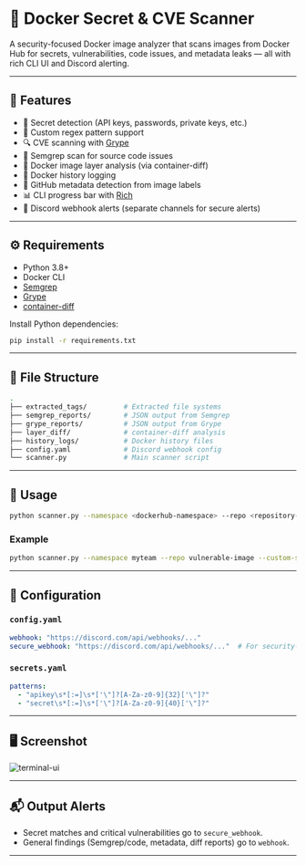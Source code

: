 # 🐳 Docker Secret & CVE Scanner

A security-focused Docker image analyzer that scans images from Docker Hub for secrets, vulnerabilities, code issues, and metadata leaks — all with rich CLI UI and Discord alerting.

---

## 📌 Features

- 🔐 Secret detection (API keys, passwords, private keys, etc.)
- 🧠 Custom regex pattern support
- 🔍 CVE scanning with [Grype](https://github.com/anchore/grype)
- 🚨 Semgrep scan for source code issues
- 🧱 Docker image layer analysis (via container-diff)
- 📝 Docker history logging
- 🔗 GitHub metadata detection from image labels
- 📊 CLI progress bar with [Rich](https://github.com/Textualize/rich)
- 📩 Discord webhook alerts (separate channels for secure alerts)

---

## ⚙️ Requirements

- Python 3.8+
- Docker CLI
- [Semgrep](https://semgrep.dev/docs/cli-usage/)
- [Grype](https://github.com/anchore/grype)
- [container-diff](https://github.com/GoogleContainerTools/container-diff)

Install Python dependencies:

```bash
pip install -r requirements.txt
```

---

## 📂 File Structure

```bash
.
├── extracted_tags/         # Extracted file systems
├── semgrep_reports/        # JSON output from Semgrep
├── grype_reports/          # JSON output from Grype
├── layer_diff/             # container-diff analysis
├── history_logs/           # Docker history files
├── config.yaml             # Discord webhook config
└── scanner.py              # Main scanner script
```

---

## 🧪 Usage

```bash
python scanner.py --namespace <dockerhub-namespace> --repo <repository-name> --custom-secrets-file secrets.yaml
```

### Example

```bash
python scanner.py --namespace myteam --repo vulnerable-image --custom-secrets-file secrets.yaml
```

---

## 🔧 Configuration

### `config.yaml`

```yaml
webhook: "https://discord.com/api/webhooks/..."
secure_webhook: "https://discord.com/api/webhooks/..."  # For security-related alerts
```

### `secrets.yaml`

```yaml
patterns:
  - "apikey\s*[:=]\s*['\"]?[A-Za-z0-9]{32}['\"]?"
  - "secret\s*[:=]\s*['\"]?[A-Za-z0-9]{40}['\"]?"
```

---

## 🖥️ Screenshot

![terminal-ui](https://user-images.githubusercontent.com/your-repo/assets/cli-preview.png)

---

## 📬 Output Alerts

- Secret matches and critical vulnerabilities go to `secure_webhook`.
- General findings (Semgrep/code, metadata, diff reports) go to `webhook`.

---

